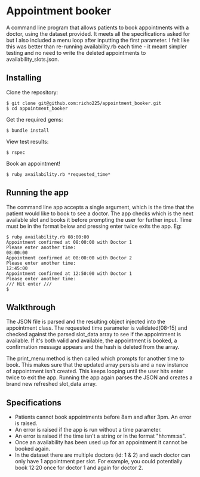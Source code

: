 Appointment booker
==================

A command line program that allows patients to book appointments with a doctor, using the dataset provided. It meets all the specifications asked for but I also included a menu loop after inputting the first parameter. I felt like this was better than re-running availability.rb each time - it meant simpler testing and no need to write the deleted appointments to availability_slots.json.

Installing
------------

Clone the repository:
```
$ git clone git@github.com:richo225/appointment_booker.git
$ cd appointment_booker
```
Get the required gems:
```
$ bundle install
```
View test results:
```
$ rspec
```
Book an appointment!
```
$ ruby availability.rb *requested_time*
```

Running the app
----------------

The command line app accepts a single argument, which is the time that the patient would like to book to see a doctor. The app checks which is the next available slot and books it before prompting the user for further input. Time must be in the format below and pressing enter twice exits the app. Eg:

```
$ ruby availability.rb 08:00:00
Appointment confirmed at 08:00:00 with Doctor 1
Please enter another time:
08:00:00
Appointment confirmed at 08:00:00 with Doctor 2
Please enter another time:
12:45:00
Appointment confirmed at 12:50:00 with Doctor 1
Please enter another time:
/// Hit enter ///
$
```

Walkthrough
-----------

The JSON file is parsed and the resulting object injected into the appointment class. The requested time parameter is validated(08-15) and checked against the parsed slot_data array to see if the appointment is available. If it's both valid and available, the appointment is booked, a confirmation message appears and the hash is deleted from the array.

The print_menu method is then called which prompts for another time to book. This makes sure that the updated array persists and a new instance of appointment isn't created. This keeps looping until the user hits enter twice to exit the app. Running the app again parses the JSON and creates a brand new refreshed slot_data array.

Specifications
---------------

- Patients cannot book appointments before 8am and after 3pm. An error is raised.
- An error is raised if the app is run without a time parameter.
- An error is raised if the time isn't a string or in the format "hh:mm:ss".
- Once an availability has been used up for an appointment it cannot be booked again.
- In the dataset there are multiple doctors (id: 1 & 2) and each doctor can only have 1 appointment per slot. For example, you could potentially book 12:20 once for doctor 1 and again for doctor 2.

